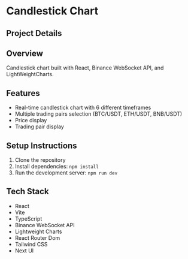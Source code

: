 # Candlestick Chart

## Project Details

## Overview

Candlestick chart built with React, Binance WebSocket API, and LightWeightCharts.

## Features

- Real-time candlestick chart with 6 different timeframes
- Multiple trading pairs selection (BTC/USDT, ETH/USDT, BNB/USDT)
- Price display
- Trading pair display

## Setup Instructions

1. Clone the repository
2. Install dependencies: `npm install`
3. Run the development server: `npm run dev`

## Tech Stack

- React
- Vite
- TypeScript
- Binance WebSocket API
- Lightweight Charts
- React Router Dom
- Tailwind CSS
- Next UI
